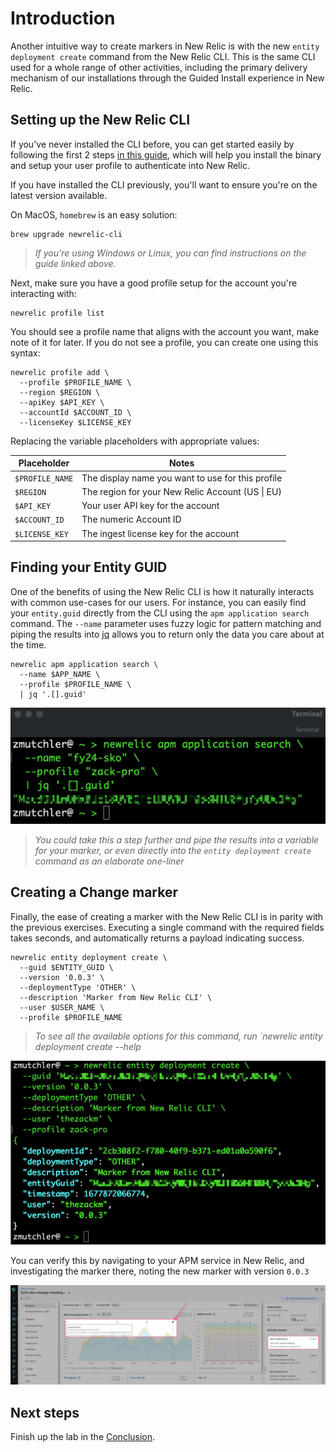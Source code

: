 # Introduction

Another intuitive way to create markers in New Relic is with the new `entity deployment create` command from the New Relic CLI. This is the same CLI used for a whole range of other activities, including the primary delivery mechanism of our installations through the Guided Install experience in New Relic.

## Setting up the New Relic CLI

If you've never installed the CLI before, you can get started easily by following the first 2 steps [in this guide](https://developer.newrelic.com/automate-workflows/get-started-new-relic-cli/), which will help you install the binary and setup your user profile to authenticate into New Relic.

If you have installed the CLI previously, you'll want to ensure you're on the latest version available. 

On MacOS, `homebrew` is an easy solution:

```shell
brew upgrade newrelic-cli
```

>*If you're using Windows or Linux, you can find instructions on the guide linked above.*

Next, make sure you have a good profile setup for the account you're interacting with:

```shell
newrelic profile list
```

You should see a profile name that aligns with the account you want, make note of it for later. If you do not see a profile, you can create one using this syntax:

```shell
newrelic profile add \
  --profile $PROFILE_NAME \
  --region $REGION \
  --apiKey $API_KEY \
  --accountId $ACCOUNT_ID \
  --licenseKey $LICENSE_KEY
```

Replacing the variable placeholders with appropriate values:

| Placeholder | Notes |
|-------------|-------|
| `$PROFILE_NAME` | The display name you want to use for this profile |
| `$REGION` | The region for your New Relic Account (US \| EU) |
| `$API_KEY` | Your user API key for the account |
| `$ACCOUNT_ID` | The numeric Account ID |
| `$LICENSE_KEY` | The ingest license key for the account |

## Finding your Entity GUID

One of the benefits of using the New Relic CLI is how it naturally interacts with common use-cases for our users. For instance, you can easily find your `entity.guid` directly from the CLI using the `apm application search` command. The `--name` parameter uses fuzzy logic for pattern matching and piping the results into [jq](https://stedolan.github.io/jq/) allows you to return only the data you care about at the time.

```shell
newrelic apm application search \
  --name $APP_NAME \
  --profile $PROFILE_NAME \
  | jq '.[].guid'
```

<p align="center">
  <img src="./images/nr-cli_1.jpg" alt="New Relic CLI">
</p>

>*You could take this a step further and pipe the results into a variable for your marker, or even directly into the `entity deployment create` command as an elaborate one-liner*

## Creating a Change marker

Finally, the ease of creating a marker with the New Relic CLI is in parity with the previous exercises. Executing a single command with the required fields takes seconds, and automatically returns a payload indicating success.

```shell
newrelic entity deployment create \
  --guid $ENTITY_GUID \
  --version '0.0.3' \
  --deploymentType 'OTHER' \
  --description 'Marker from New Relic CLI' \
  --user $USER_NAME \
  --profile $PROFILE_NAME
```

>*To see all the available options for this command, run `newrelic entity deployment create --help*

<p align="center">
  <img src="./images/nr-cli_2.jpg" alt="New Relic CLI">
</p>

You can verify this by navigating to your APM service in New Relic, and investigating the marker there, noting the new marker with version `0.0.3`

<p align="center">
  <img src="./images/nr-cli_3.jpg" alt="New Relic APM interface">
</p>

## Next steps

Finish up the lab in the [Conclusion](./5_CONCLUSION.md).

